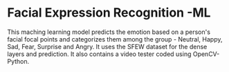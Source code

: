 # Facial Expression Recognition -ML
This maching learning model predicts the emotion based on a person's facial focal points and categorizes them among the group - Neutral, Happy, Sad, Fear, Surprise and Angry. It uses the SFEW dataset for the dense layers and prediction. It also contains a video tester coded using OpenCV-Python.
